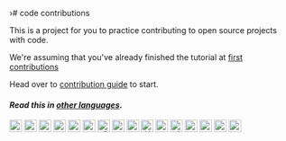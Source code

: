 ›# code contributions

This is a project for you to practice contributing to open source projects with code.

We're assuming that you've already finished the tutorial at [first contributions](https://github.com/firstcontributions/first-contributions)

Head over to [contribution guide](https://github.com/Roshanjossey/code-contributions/blob/main/docs/CONTRIBUTING.md) to start.

#### _Read this in [other languages](docs/translations/Translations.md)._

<kbd>[<img title="Deutsch" alt="Deutsch" src="https://cdn.statically.io/gh/hjnilsson/country-flags/master/svg/de.svg" width="22">](docs/translations/de/README.de.md)</kbd>
<kbd>[<img title="Português (Brasil)" alt="Português (Brasil)" src="https://cdn.statically.io/gh/hjnilsson/country-flags/master/svg/br.svg" width="22">](docs/translations/pt_br/README.pt_br.md)</kbd>
<kbd>[<img title="日本語" alt="日本語" src="https://cdn.statically.io/gh/hjnilsson/country-flags/master/svg/jp.svg" width="22">](docs/translations/ja/README.ja.md)</kbd>
<kbd>[<img title="Bahasa Indonesia" alt="Bahasa Indonesia" src="https://cdn.statically.io/gh/hjnilsson/country-flags/master/svg/id.svg" width="22">](docs/translations/id/README.id.md)</kbd>
<kbd>[<img title="中文" alt="中文" src="https://cdn.statically.io/gh/hjnilsson/country-flags/master/svg/cn.svg" width="22">](docs/translations/cn/README.cn.md)</kbd>
<kbd>[<img title="Spain" alt="Spain" src="https://cdn.statically.io/gh/hjnilsson/country-flags/master/svg/es.svg" width="22">](docs/translations/es/README.es.md)</kbd>
<kbd>[<img title="Türkiye" alt="Türkiye" src="https://cdn.statically.io/gh/hjnilsson/country-flags/master/svg/tr.svg" width="22">](docs/translations/tr/README.tr.md)</kbd>
<kbd>[<img title="Farsi" alt="Farsi" src="https://cdn.statically.io/gh/hjnilsson/country-flags/master/svg/ir.svg" width="22">](docs/translations/fa/README.fa.md)</kbd>
<kbd>[<img title="Italiano" alt="Italiano" src="https://cdn.statically.io/gh/hjnilsson/country-flags/master/svg/it.svg" width="22">](docs/translations/it/README.it.md)</kbd>
<kbd>[<img title="العربية" alt="العربية" src="https://cdn.statically.io/gh/hjnilsson/country-flags/master/svg/sa.svg" width="22">](docs/translations/ar/README.ar.md)</kbd>
<kbd>[<img title="한국어" alt="한국어" src="https://cdn.statically.io/gh/hjnilsson/country-flags/master/svg/kr.svg" width="22">](docs/translations/kr/README.kr.md)</kbd>
<kbd>[<img title="Vietnam" alt="Vietnam" src="https://cdn.statically.io/gh/hjnilsson/country-flags/master/svg/vn.svg" width="22">](docs/translations/vn/README.vn.md)</kbd>
<kbd>[<img title="Polish" alt="Polish" src="https://cdn.statically.io/gh/hjnilsson/country-flags/master/svg/pl.svg" width="22">](docs/translations/pl/README.pl.md)</kbd>
<kbd>[<img title="Russian" alt="Russian" src="https://cdn.statically.io/gh/hjnilsson/country-flags/master/svg/ru.svg" width="22">](docs/translations/ru/README.ru.md)</kbd>
<kbd>[<img title="Français" alt="Français" src="https://cdn.statically.io/gh/hjnilsson/country-flags/master/svg/fr.svg" width="22">](docs/translations/fr/README.fr.md)</kbd>
<kbd>[<img title="Українська" alt="Українська" src="https://cdn.statically.io/gh/hjnilsson/country-flags/master/svg/ua.svg" width="22">](docs/translations/ua/README.ua.md)</kbd>


